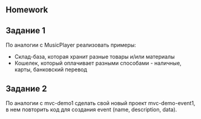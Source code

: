 ##  Homework

## Задание 1 
По аналогии с MusicPlayer реализовать примеры:
- Склад-база, которая хранит разные товары и/или материалы
- Кошелек, который оплачивает разными способами - наличные, карты, банковский перевод

## Задание 2
По аналогии с mvc-demo1 сделать свой новый проект mvc-demo-event1,
в нем повторить код для создания event (name, description, data).
